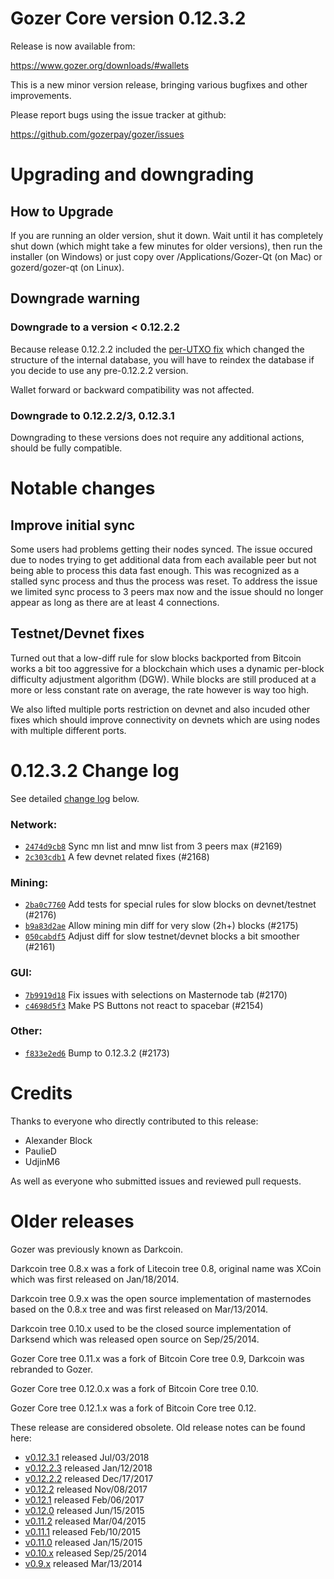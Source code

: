 Gozer Core version 0.12.3.2
==========================

Release is now available from:

  <https://www.gozer.org/downloads/#wallets>

This is a new minor version release, bringing various bugfixes and other
improvements.

Please report bugs using the issue tracker at github:

  <https://github.com/gozerpay/gozer/issues>


Upgrading and downgrading
=========================

How to Upgrade
--------------

If you are running an older version, shut it down. Wait until it has completely
shut down (which might take a few minutes for older versions), then run the
installer (on Windows) or just copy over /Applications/Gozer-Qt (on Mac) or
gozerd/gozer-qt (on Linux).

Downgrade warning
-----------------

### Downgrade to a version < 0.12.2.2

Because release 0.12.2.2 included the [per-UTXO fix](release-notes/gozer/release-notes-0.12.2.2.md#per-utxo-fix)
which changed the structure of the internal database, you will have to reindex
the database if you decide to use any pre-0.12.2.2 version.

Wallet forward or backward compatibility was not affected.

### Downgrade to 0.12.2.2/3, 0.12.3.1

Downgrading to these versions does not require any additional actions, should be
fully compatible.


Notable changes
===============

Improve initial sync
--------------------

Some users had problems getting their nodes synced. The issue occured due to nodes trying to
get additional data from each available peer but not being able to process this data fast enough.
This was recognized as a stalled sync process and thus the process was reset. To address the issue
we limited sync process to 3 peers max now and the issue should no longer appear as long as there
are at least 4 connections.

Testnet/Devnet fixes
--------------------

Turned out that a low-diff rule for slow blocks backported from Bitcoin works a bit too aggressive for
a blockchain which uses a dynamic per-block difficulty adjustment algorithm (DGW). While blocks are still
produced at a more or less constant rate on average, the rate however is way too high.

We also lifted multiple ports restriction on devnet and also incuded other fixes which should improve
connectivity on devnets which are using nodes with multiple different ports.


0.12.3.2 Change log
===================

See detailed [change log](https://github.com/gozerpay/gozer/compare/v0.12.3.1...gozerpay:v0.12.3.2) below.

### Network:
- [`2474d9cb8`](https://github.com/gozerpay/gozer/commit/2474d9cb8) Sync mn list and mnw list from 3 peers max (#2169)
- [`2c303cdb1`](https://github.com/gozerpay/gozer/commit/2c303cdb1) A few devnet related fixes (#2168)

### Mining:
- [`2ba0c7760`](https://github.com/gozerpay/gozer/commit/2ba0c7760) Add tests for special rules for slow blocks on devnet/testnet (#2176)
- [`b9a83d2ae`](https://github.com/gozerpay/gozer/commit/b9a83d2ae) Allow mining min diff for very slow (2h+) blocks (#2175)
- [`050cabdf5`](https://github.com/gozerpay/gozer/commit/050cabdf5) Adjust diff for slow testnet/devnet blocks a bit smoother (#2161)

### GUI:
- [`7b9919d18`](https://github.com/gozerpay/gozer/commit/7b9919d18) Fix issues with selections on Masternode tab (#2170)
- [`c4698d5f3`](https://github.com/gozerpay/gozer/commit/c4698d5f3) Make PS Buttons not react to spacebar (#2154)

### Other:
- [`f833e2ed6`](https://github.com/gozerpay/gozer/commit/f833e2ed6) Bump to 0.12.3.2 (#2173)


Credits
=======

Thanks to everyone who directly contributed to this release:

- Alexander Block
- PaulieD
- UdjinM6

As well as everyone who submitted issues and reviewed pull requests.


Older releases
==============

Gozer was previously known as Darkcoin.

Darkcoin tree 0.8.x was a fork of Litecoin tree 0.8, original name was XCoin
which was first released on Jan/18/2014.

Darkcoin tree 0.9.x was the open source implementation of masternodes based on
the 0.8.x tree and was first released on Mar/13/2014.

Darkcoin tree 0.10.x used to be the closed source implementation of Darksend
which was released open source on Sep/25/2014.

Gozer Core tree 0.11.x was a fork of Bitcoin Core tree 0.9,
Darkcoin was rebranded to Gozer.

Gozer Core tree 0.12.0.x was a fork of Bitcoin Core tree 0.10.

Gozer Core tree 0.12.1.x was a fork of Bitcoin Core tree 0.12.

These release are considered obsolete. Old release notes can be found here:

- [v0.12.3.1](https://github.com/gozerpay/gozer/blob/master/doc/release-notes/gozer/release-notes-0.12.3.1.md) released Jul/03/2018
- [v0.12.2.3](https://github.com/gozerpay/gozer/blob/master/doc/release-notes/gozer/release-notes-0.12.2.3.md) released Jan/12/2018
- [v0.12.2.2](https://github.com/gozerpay/gozer/blob/master/doc/release-notes/gozer/release-notes-0.12.2.2.md) released Dec/17/2017
- [v0.12.2](https://github.com/gozerpay/gozer/blob/master/doc/release-notes/gozer/release-notes-0.12.2.md) released Nov/08/2017
- [v0.12.1](https://github.com/gozerpay/gozer/blob/master/doc/release-notes/gozer/release-notes-0.12.1.md) released Feb/06/2017
- [v0.12.0](https://github.com/gozerpay/gozer/blob/master/doc/release-notes/gozer/release-notes-0.12.0.md) released Jun/15/2015
- [v0.11.2](https://github.com/gozerpay/gozer/blob/master/doc/release-notes/gozer/release-notes-0.11.2.md) released Mar/04/2015
- [v0.11.1](https://github.com/gozerpay/gozer/blob/master/doc/release-notes/gozer/release-notes-0.11.1.md) released Feb/10/2015
- [v0.11.0](https://github.com/gozerpay/gozer/blob/master/doc/release-notes/gozer/release-notes-0.11.0.md) released Jan/15/2015
- [v0.10.x](https://github.com/gozerpay/gozer/blob/master/doc/release-notes/gozer/release-notes-0.10.0.md) released Sep/25/2014
- [v0.9.x](https://github.com/gozerpay/gozer/blob/master/doc/release-notes/gozer/release-notes-0.9.0.md) released Mar/13/2014

